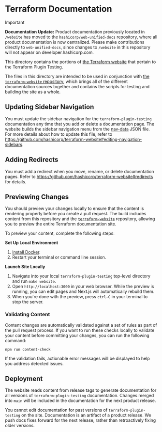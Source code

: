 # Terraform Documentation

> [!IMPORTANT]  
> **Documentation Update:** Product documentation previously located in `/website` has moved to the [`hashicorp/web-unified-docs`](https://github.com/hashicorp/web-unified-docs) repository, where all product documentation is now centralized. Please make contributions directly to `web-unified-docs`, since changes to `/website` in this repository will not appear on developer.hashicorp.com.

This directory contains the portions of [the Terraform website][terraform.io] that pertain to the Terraform Plugin Testing.

The files in this directory are intended to be used in conjunction with
[the `terraform-website` repository](https://github.com/hashicorp/terraform-website), which brings all of the
different documentation sources together and contains the scripts for testing and building the site as
a whole.

## Updating Sidebar Navigation

You must update the sidebar navigation for the `terraform-plugin-testing` documentation any time that you add or delete a documentation page. The website builds the sidebar navigation menu from the [nav-data] JSON file. For more details about how to update this file, refer to https://github.com/hashicorp/terraform-website#editing-navigation-sidebars.

## Adding Redirects

You must add a redirect when you move, rename, or delete documentation pages. Refer to https://github.com/hashicorp/terraform-website#redirects for details.

## Previewing Changes

You should preview your changes locally to ensure that the content is rendering properly before you create a pull request. The build includes content from this repository and the [`terraform-website`](https://github.com/hashicorp/terraform-website/) repository, allowing you to preview the entire Terraform documentation site.

To preview your content, complete the following steps:

**Set Up Local Environment**

1. [Install Docker](https://docs.docker.com/get-docker/).
1. Restart your terminal or command line session.

**Launch Site Locally**

1. Navigate into your local `terraform-plugin-testing` top-level directory and run `make website`.
1. Open `http://localhost:3000` in your web browser. While the preview is running, you can edit pages and Next.js will automatically rebuild them.
1. When you're done with the preview, press `ctrl-C` in your terminal to stop the server.

### Validating Content

Content changes are automatically validated against a set of rules as part of the pull request process. If you want to run these checks locally to validate your content before committing your changes, you can run the following command:

```
npm run content-check
```

If the validation fails, actionable error messages will be displayed to help you address detected issues.

## Deployment

The website reads content from release tags to generate documentation for all versions of `terraform-plugin-testing` documentation. Changes merged into `main` will be included in the documentation for the next product release.

You cannot edit documentation for past versions of `terraform-plugin-testing` on the site. Documentation is an artifact of a product release. We push docs fixes forward for the next release, rather than retroactively fixing older versions.

[nav-data]: ../website/data/plugin-testing-nav-data.json
[terraform.io]: https://www.terraform.io/
